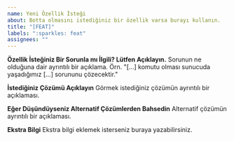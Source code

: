 ```yaml
---
name: Yeni Özellik İsteği
about: Botta olmasını istediğiniz bir özellik varsa burayı kullanın.
title: "[FEAT]"
labels: ":sparkles: feat"
assignees: ""
---
```


**Özellik İsteğiniz Bir Sorunla mı İlgili? Lütfen Açıklayın.**
Sorunun ne olduğuna dair ayrıntılı bir açıklama. Örn. "[...] komutu olması sunucuda yaşadığımız [...] sorununu çözecektir."

**İstediğiniz Çözümü Açıklayın**
Görmek istediğiniz çözümün ayrıntılı bir açıklaması.

**Eğer Düşündüyseniz Alternatif Çözümlerden Bahsedin**
Alternatif çözümün ayrıntılı bir açıklaması.

**Ekstra Bilgi**
Ekstra bilgi eklemek isterseniz buraya yazabilirsiniz.
